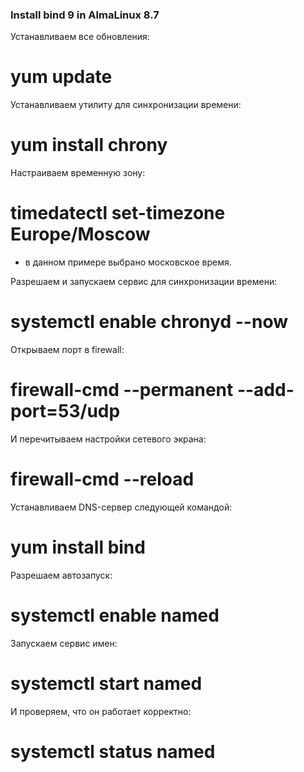 ### Install bind 9 in AlmaLinux 8.7

Устанавливаем все обновления:

# yum update

Устанавливаем утилиту для синхронизации времени:

# yum install chrony

Настраиваем временную зону:

# timedatectl set-timezone Europe/Moscow

* в данном примере выбрано московское время. 

Разрешаем и запускаем сервис для синхронизации времени:

# systemctl enable chronyd --now

Открываем порт в firewall:

# firewall-cmd --permanent --add-port=53/udp

И перечитываем настройки сетевого экрана:

# firewall-cmd --reload

Устанавливаем DNS-сервер следующей командой:

# yum install bind

Разрешаем автозапуск:

# systemctl enable named

Запускаем сервис имен:

# systemctl start named

И проверяем, что он работает корректно:

# systemctl status named
